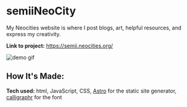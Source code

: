 # semiiNeoCity

My Neocities website is where I post blogs, art, helpful resources, and express my creativity.

**Link to project:** https://semii.neocities.org/

![demo gif](https://semii.space/files/SemiiNeoCites.gif)


## How It's Made:

**Tech used:**  html, JavaScript, CSS, [Astro](https://astro.build/) for the static site generator, [calligraphr](https://www.calligraphr.com/en/) for the font

